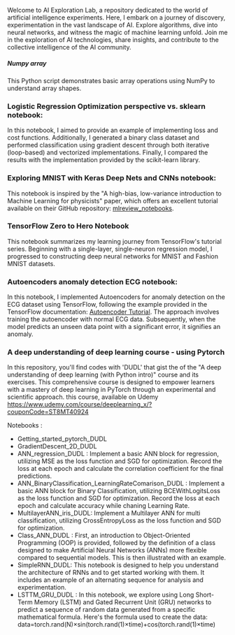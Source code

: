 Welcome to AI Exploration Lab, a repository dedicated to the world of artificial intelligence experiments. 
Here, I embark on a journey of discovery, experimentation in the vast landscape of AI. 
Explore algorithms, dive into neural networks, and witness the magic of machine learning unfold. 
Join me in the exploration of AI technologies, share insights, 
and contribute to the collective intelligence of the AI community. 

##### Numpy array
This Python script demonstrates basic array operations using NumPy to understand array shapes.

### Logistic Regression Optimization perspective vs. sklearn notebook:

In this notebook, I aimed to provide an example of implementing loss and cost functions. Additionally, I generated a binary class dataset and performed classification using gradient descent through both iterative (loop-based) and vectorized implementations. Finally, I compared the results with the implementation provided by the scikit-learn library.

### Exploring MNIST with Keras Deep Nets and CNNs notebook:

 This notebook is inspired by the "A high-bias, low-variance introduction to Machine Learning for physicists" paper, which offers an excellent tutorial available on their GitHub repository: [mlreview_notebooks](https://github.com/drckf/mlreview_notebooks/tree/master).


### TensorFlow Zero to Hero Notebook

This notebook summarizes my learning journey from TensorFlow's tutorial series. Beginning with a single-layer, single-neuron regression model, I progressed to constructing deep neural networks for MNIST and Fashion MNIST datasets.

### Autoencoders anomaly detection ECG notebook:

In this notebook, I implemented Autoencoders for anomaly detection on the ECG dataset using TensorFlow, following the example provided in the TensorFlow documentation: [Autoencoder Tutorial](https://www.tensorflow.org/tutorials/generative/autoencoder). The approach involves training the autoencoder with normal ECG data. Subsequently, when the model predicts an unseen data point with a significant error, it signifies an anomaly.

### A deep understanding of deep learning course - using Pytorch

In this repository, you'll find codes with 'DUDL' that gist the of the "A deep understanding of deep learning (with Python intro)" course and its exercises. This comprehensive course is designed to empower learners with a mastery of deep learning in PyTorch through an experimental and scientific approach. this course, available on Udemy https://www.udemy.com/course/deeplearning_x/?couponCode=ST8MT40924

Notebooks :
- Getting_started_pytorch_DUDL
- GradientDescent_2D_DUDL
- ANN_regression_DUDL : Implement a basic ANN block for regression, utilizing MSE as the loss function and SGD for optimization. Record the loss at each epoch and calculate the correlation coefficient for the final predictions.
- ANN_BinaryClassification_LearningRateComarison_DUDL : Implement a basic ANN block for Binary Classification, utilizing BCEWithLogitsLoss as the loss function and SGD for optimization. Record the loss at each epoch and calculate accuracy while chaning Learning Rate.
- MultilayerANN_iris_DUDL: Implement a Multilayer ANN for multi classification, utilizing CrossEntropyLoss as the loss function and SGD for optimization.
- Class_ANN_DUDL : First, an introduction to Object-Oriented Programming (OOP) is provided, followed by the definition of a class designed to make Artificial Neural Networks (ANNs) more flexible compared to sequential models. This is then illustrated with an example.
- SimpleRNN_DUDL: This notebook is designed to help you understand the architecture of RNNs and to get started working with them. It includes an example of an alternating sequence for analysis and experimentation.
- LSTTM_GRU_DUDL : In this notebook, we explore using Long Short-Term Memory (LSTM) and Gated Recurrent Unit (GRU) networks to predict a sequence of random data generated from a specific mathematical formula. Here's the formula used to create the data: data=torch.rand(N)×sin(torch.rand(1)×time)+cos(torch.rand(1)×time)

